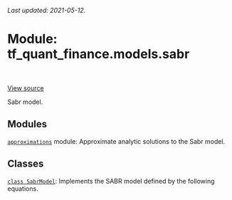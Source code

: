 <!--
This file is generated by a tool. Do not edit directly.
For open-source contributions the docs will be updated automatically.
-->

*Last updated: 2021-05-12.*

<div itemscope itemtype="http://developers.google.com/ReferenceObject">
<meta itemprop="name" content="tf_quant_finance.models.sabr" />
<meta itemprop="path" content="Stable" />
</div>

# Module: tf_quant_finance.models.sabr

<!-- Insert buttons and diff -->

<table class="tfo-notebook-buttons tfo-api" align="left">
</table>

<a target="_blank" href="https://github.com/google/tf-quant-finance/blob/master/tf_quant_finance/models/sabr/__init__.py">View source</a>



Sabr model.



## Modules

[`approximations`](../../tf_quant_finance/models/sabr/approximations.md) module: Approximate analytic solutions to the Sabr model.

## Classes

[`class SabrModel`](../../tf_quant_finance/models/SabrModel.md): Implements the SABR model defined by the following equations.

